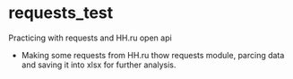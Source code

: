 # requests_test
Practicing with requests and HH.ru open api

* Making some requests from HH.ru thow requests module, parcing data and saving it into xlsx for further analysis.
